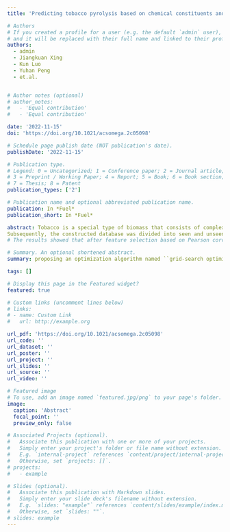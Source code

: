 ```yaml
---
title: 'Predicting tobacco pyrolysis based on chemical constituents and heating conditions using machine learning approaches'

# Authors
# If you created a profile for a user (e.g. the default `admin` user), write the username (folder name) here
# and it will be replaced with their full name and linked to their profile.
authors:
  - admin
  - Jiangkuan Xing
  - Kun Luo
  - Yuhan Peng
  - et.al.


# Author notes (optional)
# author_notes:
#   - 'Equal contribution'
#   - 'Equal contribution'

date: '2022-11-15'
doi: 'https://doi.org/10.1021/acsomega.2c05098'

# Schedule page publish date (NOT publication's date).
publishDate: '2022-11-15'

# Publication type.
# Legend: 0 = Uncategorized; 1 = Conference paper; 2 = Journal article;
# 3 = Preprint / Working Paper; 4 = Report; 5 = Book; 6 = Book section;
# 7 = Thesis; 8 = Patent
publication_types: ['2']

# Publication name and optional abbreviated publication name.
publication: In *Fuel*
publication_short: In *Fuel*

abstract: Tobacco is a special type of biomass that consists of complex chemical constituents. Currently, only global kinetic models have been developed for tobacco pyrolysis, but accurate kinetics considering the effects of the complex chemical constituents and heating conditions have not been well established. To this end, a general tobacco pyrolysis model was developed based on the complex chemical constituents and heating conditions using machine learning approaches.Specifically, chemical analysis and thermogravimetric analysis (TGA) of 49 tobacco samples under a wide range of heating rates were first conducted by experiments and then used to construct a database for the model development. 
Subsequently, the constructed database was divided into seen and unseen datasets for the model development and evaluation.General pyrolysis models for single and multiple heating rates were developed from the seen dataset using an advanced machine learning approach, the Extremely Randomized Trees (Extra Trees, ET).The performances of models were further evaluated on the unseen dataset through comparisons with the experimental data.
# The results showed that after feature selection based on Pearson correlation coefficient and hyper-parameters optimization, the trained models could accurately reproduce the tobacco pyrolysis behaviour on the unseen data with $R^2>0.967$ based on a single heating rate and with ($R^2>0.974$) based on all heating rates.In addition, the predicted derivative thermogravimetry (DTG) profiles were integrated to obtain the TGA profiles, and the results agreed very well with the experimental data ($R^2>0.99$).

# Summary. An optional shortened abstract.
summary: proposing an optimization algorithm named ``grid-search optimization strategy" to modify a pyrolysis model for tobacco. 

tags: []

# Display this page in the Featured widget?
featured: true

# Custom links (uncomment lines below)
# links:
# - name: Custom Link
#   url: http://example.org

url_pdf: 'https://doi.org/10.1021/acsomega.2c05098'
url_code: ''
url_dataset: ''
url_poster: ''
url_project: ''
url_slides: ''
url_source: ''
url_video: ''

# Featured image
# To use, add an image named `featured.jpg/png` to your page's folder.
image:
  caption: 'Abstract'
  focal_point: ''
  preview_only: false

# Associated Projects (optional).
#   Associate this publication with one or more of your projects.
#   Simply enter your project's folder or file name without extension.
#   E.g. `internal-project` references `content/project/internal-project/index.md`.
#   Otherwise, set `projects: []`.
# projects:
#   - example

# Slides (optional).
#   Associate this publication with Markdown slides.
#   Simply enter your slide deck's filename without extension.
#   E.g. `slides: "example"` references `content/slides/example/index.md`.
#   Otherwise, set `slides: ""`.
# slides: example
---
```


<!-- {{% callout note %}}
Click the _Cite_ button above to demo the feature to enable visitors to import publication metadata into their reference management software.
{{% /callout %}}

{{% callout note %}}
Create your slides in Markdown - click the _Slides_ button to check out the example.
{{% /callout %}}

Supplementary notes can be added here, including [code, math, and images](https://wowchemy.com/docs/writing-markdown-latex/). -->
